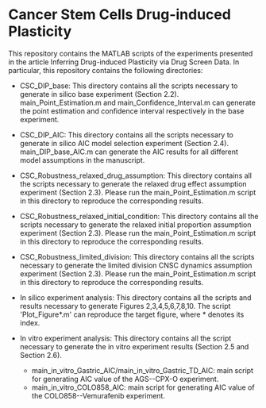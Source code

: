 # Cancer Stem Cells Drug-induced Plasticity

This repository contains the MATLAB scripts of the experiments presented in the article Inferring Drug-induced Plasticity via Drug Screen Data. In particular, this repository contains the following directories:

- CSC_DIP_base: This directory contains all the scripts necessary to generate in silico base experiment (Section 2.2). main_Point_Estimation.m and main_Confidence_Interval.m can generate the point estimation and confidence interval respectively in the base experiment.

- CSC_DIP_AIC: This directory contains all the scripts necessary to generate in silico AIC model selection experiment (Section 2.4). main_DIP_base_AIC.m can generate the AIC results for all different model assumptions in the manuscript.

- CSC_Robustness_relaxed_drug_assumption: This directory contains all the scripts necessary to generate the relaxed drug effect assumption experiment (Section 2.3). Please run the main_Point_Estimation.m script in this directory to reproduce the corresponding results.

- CSC_Robustness_relaxed_initial_condition: This directory contains all the scripts necessary to generate the relaxed initial proportion assumption experiment (Section 2.3). Please run the main_Point_Estimation.m script in this directory to reproduce the corresponding results.

- CSC_Robustness_limited_division: This directory contains all the scripts necessary to generate the limited division CNSC dynamics assumption experiment (Section 2.3). Please run the main_Point_Estimation.m script in this directory to reproduce the corresponding results.

- In silico experiment analysis: This directory contains all the scripts and results necessary to generate Figures 2,3,4,5,6,7,8,10. The script 'Plot_Figure*.m' can reproduce the target figure, where * denotes its index.

- In vitro experiment analysis: This directory contains all the script necessary to generate the in vitro experiment results (Section 2.5 and Section 2.6). 

    - main_in_vitro_Gastric_AIC/main_in_vitro_Gastric_TD_AIC: main script for generating AIC value of the AGS--CPX-O experiment.
    - main_in_vitro_COLO858_AIC: main script for generating AIC value of the COLO858--Vemurafenib experiment.


 
